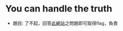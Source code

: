# You can handle the truth

- 題目: 了不起，回答[此網站](https://shrouded-thicket-27854.herokuapp.com/question-2)之問題即可取得flag，負責
